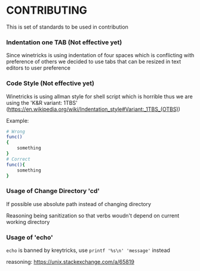 # CONTRIBUTING

This is set of standards to be used in contribution

### Indentation one TAB (Not effective yet)
Since winetricks is using indentation of four spaces which is conflicting with preference of others we decided to use tabs that can be resized in text editors to user preference

### Code Style (Not effective yet)
Winetricks is using allman style for shell script which is horrible thus we are using the 'K&R variant: 1TBS' (https://en.wikipedia.org/wiki/Indentation_style#Variant:_1TBS_(OTBS))

Example:

```sh
# Wrong
func()
{
	something
}
# Correct
func(){
	something
}
```

### Usage of Change Directory 'cd'
If possible use absolute path instead of changing directory

Reasoning being sanitization so that verbs woudn't depend on current working directory

### Usage of 'echo'
`echo` is banned by kreytricks, use `printf '%s\n' 'message'` instead

reasoning: https://unix.stackexchange.com/a/65819
